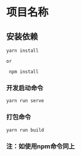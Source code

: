 # 项目名称

## 安装依赖
```
yarn install

or 
 
 npm install
```

### 开发启动命令
```
yarn run serve
```

### 打包命令
```
yarn run build
```

### 注：如使用npm命令同上

